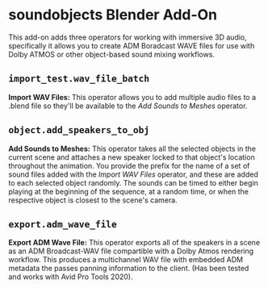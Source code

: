 # soundobjects Blender Add-On

This add-on adds three operators for working with immersive 3D audio, specifically it allows you to create ADM Boradcast
WAVE files for use with Dolby ATMOS or other object-based sound mixing workflows.

## `import_test.wav_file_batch`

**Import WAV Files:** This operator allows you to add multiple audio files to a .blend file so they'll be available to
the *Add Sounds to Meshes* operator.

## `object.add_speakers_to_obj`

**Add Sounds to Meshes:** This operator takes all the selected objects in the current scene and attaches a new speaker 
locked to that object's location throughout the animation. You provide the prefix for the name of a set of sound files
added with the _Import WAV Files_ operator, and these are added to each selected object randomly. The sounds can be 
timed to either begin playing at the beginning of the sequence, at a random time, or when the respective object is
closest to the scene's camera.

## `export.adm_wave_file`

**Export ADM Wave File:** This operator exports all of the speakers in a scene as an ADM Broadcast-WAV file compartible
with a Dolby Atmos rendering workflow. This produces a multichannel WAV file with embedded ADM metadata the passes
panning information to the client. (Has been tested and works with Avid Pro Tools 2020).


